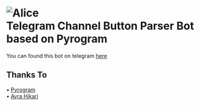 ![Alice](https://raw.githubusercontent.com/Mayuri-Chan/Alice/master/img/alice.jpg)  
Telegram Channel Button Parser Bot based on Pyrogram 
==============
You can found this bot on telegram [here](https://t.me/Alice17_bot)  
  
## Thanks To

• [Pyrogram](https://github.com/pyrogram)  
• [Ayra Hikari](https://github.com/AyraHikari)  
